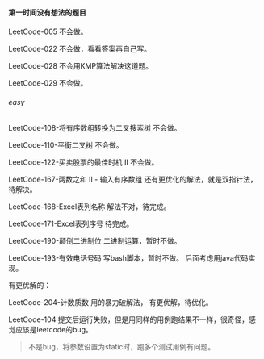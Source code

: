 #### 第一时间没有想法的题目

LeetCode-005 不会做。

LeetCode-022 不会做，看看答案再自己写。

LeetCode-028 不会用KMP算法解决这道题。

LeetCode-029 不会做。



###### easy

LeetCode-108-将有序数组转换为二叉搜索树	不会做。

LeetCode-110-平衡二叉树	不会做。

LeetCode-122-买卖股票的最佳时机 II	不会做。

LeetCode-167-两数之和 II - 输入有序数组	还有更优化的解法，就是双指针法，待解决。

LeetCode-168-Excel表列名称	解法不对，待完成。

LeetCode-171-Excel表列序号	待完成。

LeetCode-190-颠倒二进制位	二进制运算，暂时不做。

LeetCode-193-有效电话号码	写bash脚本，暂时不做。  后面考虑用java代码实现。



有更优解的：

LeetCode-204-计数质数	用的暴力破解法， 有更优解，待优化。







LeetCode-104 提交后运行失败，但是用同样的用例跑结果不一样，很奇怪，感觉应该是leetcode的bug。 

> 不是bug，将参数设置为static时，跑多个测试用例有问题。


